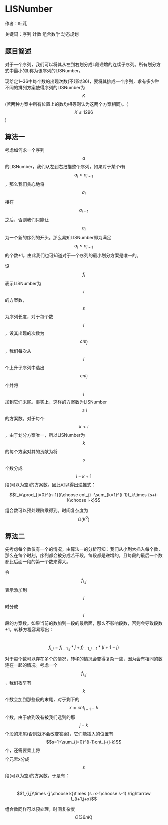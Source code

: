 # LISNumber
作者：叶芃

关键词：序列 计数 组合数学 动态规划
## 题目简述

对于一个序列，我们可以将其从左到右划分成L段递增的连续子序列。所有划分方式中最小的L称为该序列的LISNumber。

现给定1~36中每个数的出现次数(不超过36)，要将其排成一个序列，求有多少种不同的排列方案使得序列的LISNumber为$$K$$(若两种方案中所有位置上的数均相等则认为这两个方案相同)。($$K\le 1296$$)


## 算法一

考虑如何求一个序列$$a$$的LISNumber，我们从左到右扫描整个序列，如果对于某个i有$$a_i>a_{i-1}$$，那么我们贪心地将$$a_i$$接在$$a_{i-1}$$之后，否则我们只能让$$a_i$$为一个新的序列的开头。那么易知LISNumber即为满足$$a_i\le a_{i-1}$$的个数+1。由此我们也可知道对于一个序列的最小划分方案是唯一的。

设$$f_i$$表示LISNumber为$$i$$的方案数，$$s$$为序列长度，对于每个数$$j$$，设其出现的次数为$$cnt_j$$，我们每次从$$i$$个上升子序列中选出$$cnt_j$$个并将$$j$$加到它们末尾。事实上，这样的方案数为LISNumber$$\le i$$的方案数。对于每个$$k < i$$，由于划分方案唯一，所以LISNumber为$$k$$的每个方案对其的贡献为将$$s$$个数分成$$i-k+1$$段(可以为空)的方案数。因此可以得出递推式：

$$f_i=\prod_{j=0}^{n-1}{i\choose cnt_j} -\sum_{k=1}^{i-1}f_k\times {s+i-k\choose i-k}$$

组合数可以预处理阶乘得到。时间复杂度为$$O(K^2)$$

## 算法二

先考虑每个数仅有一个的情况，由算法一的分析可知：我们从小到大插入每个数，那么在每个时刻，序列都会被分成若干段，每段都是递增的，且每段的最后一个数都比后面一段的第一个数来得大。

令$$f_{i,j}$$表示添加到$$i$$时分成$$j$$段的方案数。如果当前的数加到一段的最后面，那么不影响段数，否则会导致段数+1。转移方程容易写出：

​			$$f_{i,j}=f_{i-1,j}*j+f_{i-1,j-1}*(i+1-j)$$

对于每个数可以存在多个的情况，转移的情况会变得复杂一些，因为会有相同的数连在一起的情况。考虑一个$$f_{i,j}$$，我们枚举有$$k$$个数会加到那些段的末尾，对于剩下的$$x=cnt_{i-1}-k$$个数，由于放到没有被我们选到的那$$j-k$$个段的末尾(否则就不会改变答案)，它们能插入的位置有$$s=1+\sum_{j=0}^{i-1}cnt_j-(j-k)$$个，还需要乘上将$$$$个元素x分成$$s$$段(可以为空)的方案数，于是有：

​			$$f_{i,j}\times {j \choose k}\times {s+x-1\choose s-1} \rightarrow f_{i+1,j+x}$$

组合数同样可以预处理，时间复杂度$$O(36nK)​$$
